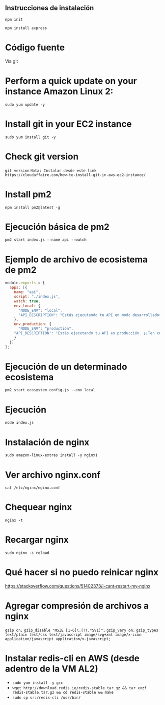 ## Instrucciones de instalación

```npm init```

```npm install express```

# Código fuente
Vía git 


# Perform a quick update on your instance Amazon Linux 2:
```sudo yum update -y```
 
# Install git in your EC2 instance
```sudo yum install git -y```
 
# Check git version
```git version```
```Nota: Instalar desde este link https://cloudaffaire.com/how-to-install-git-in-aws-ec2-instance/```


# Install pm2
```npm install pm2@latest -g```

# Ejecución básica de pm2
```pm2 start index.js --name api --watch```

# Ejemplo de archivo de ecosistema de pm2
```ecosystem.config.js
module.exports = {
  apps: [{
    name: "api",
    script: "./index.js",
    watch: true,
    env_local: {
      "NODE_ENV": "local",
      "API_DESCRIPTION": "Estás ejecutando tu API en modo desarrollador."
    },
    env_production: {
      "NODE_ENV": "production",
    "API_DESCRIPTION": "Estás ejecutando tu API en producción. ¡¡Ten cuidado!!"
    }
  }]
};
```
# Ejecución de un determinado ecosistema

```pm2 start ecosystem.config.js --env local```

# Ejecución

```node index.js```

# Instalación de nginx
```sudo amazon-linux-extras install -y nginx1```

# Ver archivo nginx.conf
```cat /etc/nginx/nginx.conf```

# Chequear nginx
```nginx -t```

# Recargar nginx
```sudo nginx -s reload```

# Qué hacer si no puedo reinicar nginx
https://stackoverflow.com/questions/51402373/i-cant-restart-my-nginx

# Agregar compresión de archivos a nginx
```gzip on;```
```gzip_disable "MSIE [1-6]\.(?!.*SV1)";```
```gzip_vary on;```
```gzip_types text/plain text/css text/javascript image/svg+xml image/x-icon application/javascript application/x-javascript;```


# Instalar redis-cli en AWS (desde adentro de la VM AL2)

- `sudo yum install -y gcc`
- `wget http://download.redis.io/redis-stable.tar.gz && tar xvzf redis-stable.tar.gz && cd redis-stable && make`
- `sudo cp src/redis-cli /usr/bin/`